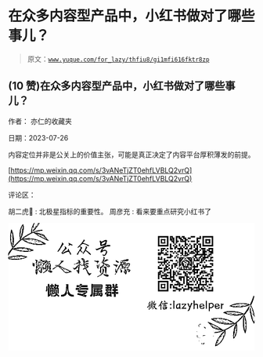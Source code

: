 # 在众多内容型产品中，小红书做对了哪些事儿？

> 原文：[`www.yuque.com/for_lazy/thfiu8/gi1mfi616fktr8zp`](https://www.yuque.com/for_lazy/thfiu8/gi1mfi616fktr8zp)



## (10 赞)在众多内容型产品中，小红书做对了哪些事儿？ 

作者： 亦仁的收藏夹 

日期：2023-07-26 

内容定位并非是公关上的价值主张，可能是真正决定了内容平台厚积薄发的前提。 

[https://mp.weixin.qq.com/s/3vANeTjZT0ehfLVBLQ2vrQ](https://mp.weixin.qq.com/s/3vANeTjZT0ehfLVBLQ2vrQ) 

评论区： 

胡二虎🐯 : 北极星指标的重要性。 周彦充 : 看来要重点研究小红书了 

![](img/894d30a529e7c37bcd3392323c99941c.png)  